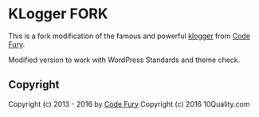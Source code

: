 # KLogger FORK

This is a fork modification of the famous and powerful [klogger](https://github.com/katzgrau/KLogger) from [Code Fury](http://codefury.net/projects/klogger/).

Modified version to work with WordPress Standards and theme check.

## Copyright

Copyright (c) 2013 - 2016 by [Code Fury](http://codefury.net/projects/klogger/)
Copyright (c) 2016 10Quality.com